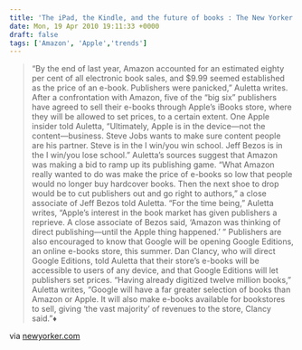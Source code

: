```yaml
---
title: 'The iPad, the Kindle, and the future of books : The New Yorker'
date: Mon, 19 Apr 2010 19:11:33 +0000
draft: false
tags: ['Amazon', 'Apple','trends']
---
```


> “By the end of last year, Amazon accounted for an estimated eighty per cent of all electronic book sales, and $9.99 seemed established as the price of an e-book. Publishers were panicked,” Auletta writes. After a confrontation with Amazon, five of the “big six” publishers have agreed to sell their e-books through Apple’s iBooks store, where they will be allowed to set prices, to a certain extent. One Apple insider told Auletta, “Ultimately, Apple is in the device—not the content—business. Steve Jobs wants to make sure content people are his partner. Steve is in the I win/you win school. Jeff Bezos is in the I win/you lose school.” Auletta’s sources suggest that Amazon was making a bid to ramp up its publishing game. “What Amazon really wanted to do was make the price of e-books so low that people would no longer buy hardcover books. Then the next shoe to drop would be to cut publishers out and go right to authors,” a close associate of Jeff Bezos told Auletta. “For the time being,” Auletta writes, “Apple’s interest in the book market has given publishers a reprieve. A close associate of Bezos said, ‘Amazon was thinking of direct publishing—until the Apple thing happened.’ ” Publishers are also encouraged to know that Google will be opening Google Editions, an online e-books store, this summer. Dan Clancy, who will direct Google Editions, told Auletta that their store’s e-books will be accessible to users of any device, and that Google Editions will let publishers set prices. “Having already digitized twelve million books,” Auletta writes, “Google will have a far greater selection of books than Amazon or Apple. It will also make e-books available for bookstores to sell, giving ‘the vast majority’ of revenues to the store, Clancy said.”♦

via [newyorker.com](http://www.newyorker.com/reporting/2010/04/26/100426fa_fact_auletta?currentPage=all)